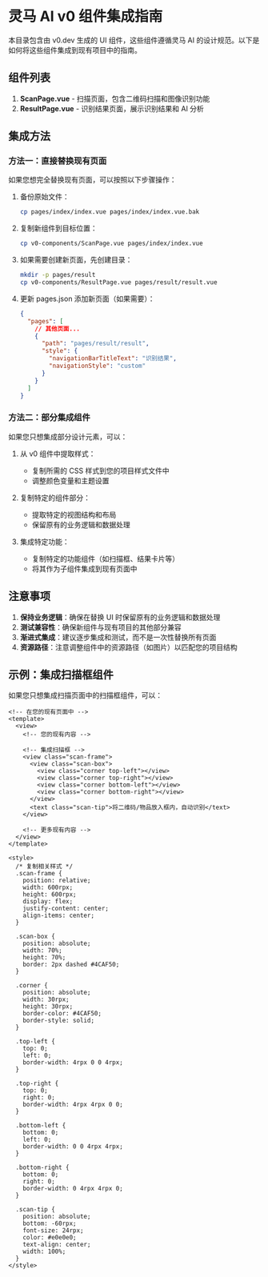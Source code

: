 # 灵马 AI v0 组件集成指南

本目录包含由 v0.dev 生成的 UI 组件，这些组件遵循灵马 AI 的设计规范。以下是如何将这些组件集成到现有项目中的指南。

## 组件列表

1. **ScanPage.vue** - 扫描页面，包含二维码扫描和图像识别功能
2. **ResultPage.vue** - 识别结果页面，展示识别结果和 AI 分析

## 集成方法

### 方法一：直接替换现有页面

如果您想完全替换现有页面，可以按照以下步骤操作：

1. 备份原始文件：
   ```bash
   cp pages/index/index.vue pages/index/index.vue.bak
   ```

2. 复制新组件到目标位置：
   ```bash
   cp v0-components/ScanPage.vue pages/index/index.vue
   ```

3. 如果需要创建新页面，先创建目录：
   ```bash
   mkdir -p pages/result
   cp v0-components/ResultPage.vue pages/result/result.vue
   ```

4. 更新 pages.json 添加新页面（如果需要）：
   ```json
   {
     "pages": [
       // 其他页面...
       {
         "path": "pages/result/result",
         "style": {
           "navigationBarTitleText": "识别结果",
           "navigationStyle": "custom"
         }
       }
     ]
   }
   ```

### 方法二：部分集成组件

如果您只想集成部分设计元素，可以：

1. 从 v0 组件中提取样式：
   - 复制所需的 CSS 样式到您的项目样式文件中
   - 调整颜色变量和主题设置

2. 复制特定的组件部分：
   - 提取特定的视图结构和布局
   - 保留原有的业务逻辑和数据处理

3. 集成特定功能：
   - 复制特定的功能组件（如扫描框、结果卡片等）
   - 将其作为子组件集成到现有页面中

## 注意事项

1. **保持业务逻辑**：确保在替换 UI 时保留原有的业务逻辑和数据处理
2. **测试兼容性**：确保新组件与现有项目的其他部分兼容
3. **渐进式集成**：建议逐步集成和测试，而不是一次性替换所有页面
4. **资源路径**：注意调整组件中的资源路径（如图片）以匹配您的项目结构

## 示例：集成扫描框组件

如果您只想集成扫描页面中的扫描框组件，可以：

```vue
<!-- 在您的现有页面中 -->
<template>
  <view>
    <!-- 您的现有内容 -->
    
    <!-- 集成扫描框 -->
    <view class="scan-frame">
      <view class="scan-box">
        <view class="corner top-left"></view>
        <view class="corner top-right"></view>
        <view class="corner bottom-left"></view>
        <view class="corner bottom-right"></view>
      </view>
      <text class="scan-tip">将二维码/物品放入框内，自动识别</text>
    </view>
    
    <!-- 更多现有内容 -->
  </view>
</template>

<style>
  /* 复制相关样式 */
  .scan-frame {
    position: relative;
    width: 600rpx;
    height: 600rpx;
    display: flex;
    justify-content: center;
    align-items: center;
  }
  
  .scan-box {
    position: absolute;
    width: 70%;
    height: 70%;
    border: 2px dashed #4CAF50;
  }
  
  .corner {
    position: absolute;
    width: 30rpx;
    height: 30rpx;
    border-color: #4CAF50;
    border-style: solid;
  }
  
  .top-left {
    top: 0;
    left: 0;
    border-width: 4rpx 0 0 4rpx;
  }
  
  .top-right {
    top: 0;
    right: 0;
    border-width: 4rpx 4rpx 0 0;
  }
  
  .bottom-left {
    bottom: 0;
    left: 0;
    border-width: 0 0 4rpx 4rpx;
  }
  
  .bottom-right {
    bottom: 0;
    right: 0;
    border-width: 0 4rpx 4rpx 0;
  }
  
  .scan-tip {
    position: absolute;
    bottom: -60rpx;
    font-size: 24rpx;
    color: #e0e0e0;
    text-align: center;
    width: 100%;
  }
</style>
``` 